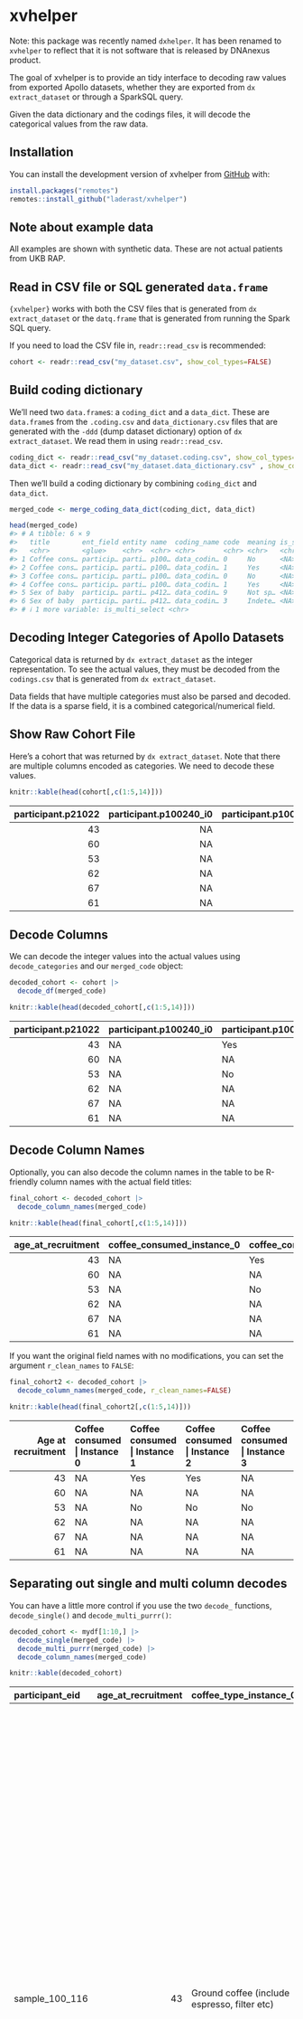 
<!-- README.md is generated from README.Rmd. Please edit that file -->

# xvhelper

<!-- badges: start -->
<!-- badges: end -->

Note: this package was recently named `dxhelper`. It has been renamed to
`xvhelper` to reflect that it is not software that is released by
DNAnexus product.

The goal of xvhelper is to provide an tidy interface to decoding raw
values from exported Apollo datasets, whether they are exported from
`dx extract_dataset` or through a SparkSQL query.

Given the data dictionary and the codings files, it will decode the
categorical values from the raw data.

## Installation

You can install the development version of xvhelper from
[GitHub](https://github.com/) with:

``` r
install.packages("remotes")
remotes::install_github("laderast/xvhelper")
```

## Note about example data

All examples are shown with synthetic data. These are not actual
patients from UKB RAP.

## Read in CSV file or SQL generated `data.frame`

`{xvhelper}` works with both the CSV files that is generated from
`dx extract_dataset` or the `datq.frame` that is generated from running
the Spark SQL query.

If you need to load the CSV file in, `readr::read_csv` is recommended:

``` r
cohort <- readr::read_csv("my_dataset.csv", show_col_types=FALSE)
```

## Build coding dictionary

We’ll need two `data.frame`s: a `coding_dict` and a `data_dict`. These
are `data.frame`s from the `.coding.csv` and `data_dictionary.csv` files
that are generated with the `-ddd` (dump dataset dictionary) option of
`dx extract_dataset`. We read them in using `readr::read_csv`.

``` r
coding_dict <- readr::read_csv("my_dataset.coding.csv", show_col_types=FALSE)
data_dict <- readr::read_csv("my_dataset.data_dictionary.csv" , show_col_types=FALSE)
```

Then we’ll build a coding dictionary by combining `coding_dict` and
`data_dict`.

``` r
merged_code <- merge_coding_data_dict(coding_dict, data_dict)

head(merged_code)
#> # A tibble: 6 × 9
#>   title        ent_field entity name  coding_name code  meaning is_sparse_coding
#>   <chr>        <glue>    <chr>  <chr> <chr>       <chr> <chr>   <chr>           
#> 1 Coffee cons… particip… parti… p100… data_codin… 0     No      <NA>            
#> 2 Coffee cons… particip… parti… p100… data_codin… 1     Yes     <NA>            
#> 3 Coffee cons… particip… parti… p100… data_codin… 0     No      <NA>            
#> 4 Coffee cons… particip… parti… p100… data_codin… 1     Yes     <NA>            
#> 5 Sex of baby  particip… parti… p412… data_codin… 9     Not sp… <NA>            
#> 6 Sex of baby  particip… parti… p412… data_codin… 3     Indete… <NA>            
#> # ℹ 1 more variable: is_multi_select <chr>
```

## Decoding Integer Categories of Apollo Datasets

Categorical data is returned by `dx extract_dataset` as the integer
representation. To see the actual values, they must be decoded from the
`codings.csv` that is generated from `dx extract_dataset`.

Data fields that have multiple categories must also be parsed and
decoded. If the data is a sparse field, it is a combined
categorical/numerical field.

## Show Raw Cohort File

Here’s a cohort that was returned by `dx extract_dataset`. Note that
there are multiple columns encoded as categories. We need to decode
these values.

``` r
knitr::kable(head(cohort[,c(1:5,14)]))
```

| participant.p21022 | participant.p100240_i0 | participant.p100240_i1 | participant.p100240_i2 | participant.p100240_i3 | participant.p31 |
|-------------------:|-----------------------:|-----------------------:|-----------------------:|-----------------------:|----------------:|
|                 43 |                     NA |                      1 |                      1 |                     NA |               0 |
|                 60 |                     NA |                     NA |                     NA |                     NA |               0 |
|                 53 |                     NA |                      0 |                      0 |                      0 |               0 |
|                 62 |                     NA |                     NA |                     NA |                     NA |               0 |
|                 67 |                     NA |                     NA |                     NA |                     NA |               0 |
|                 61 |                     NA |                     NA |                     NA |                     NA |               0 |

## Decode Columns

We can decode the integer values into the actual values using
`decode_categories` and our `merged_code` object:

``` r
decoded_cohort <- cohort |>
  decode_df(merged_code)

knitr::kable(head(decoded_cohort[,c(1:5,14)]))
```

| participant.p21022 | participant.p100240_i0 | participant.p100240_i1 | participant.p100240_i2 | participant.p100240_i3 | participant.p31 |
|-------------------:|:-----------------------|:-----------------------|:-----------------------|:-----------------------|:----------------|
|                 43 | NA                     | Yes                    | Yes                    | NA                     | Female          |
|                 60 | NA                     | NA                     | NA                     | NA                     | Female          |
|                 53 | NA                     | No                     | No                     | No                     | Female          |
|                 62 | NA                     | NA                     | NA                     | NA                     | Female          |
|                 67 | NA                     | NA                     | NA                     | NA                     | Female          |
|                 61 | NA                     | NA                     | NA                     | NA                     | Female          |

## Decode Column Names

Optionally, you can also decode the column names in the table to be
R-friendly column names with the actual field titles:

``` r
final_cohort <- decoded_cohort |>
  decode_column_names(merged_code)

knitr::kable(head(final_cohort[,c(1:5,14)]))
```

| age_at_recruitment | coffee_consumed_instance_0 | coffee_consumed_instance_1 | coffee_consumed_instance_2 | coffee_consumed_instance_3 | sex    |
|-------------------:|:---------------------------|:---------------------------|:---------------------------|:---------------------------|:-------|
|                 43 | NA                         | Yes                        | Yes                        | NA                         | Female |
|                 60 | NA                         | NA                         | NA                         | NA                         | Female |
|                 53 | NA                         | No                         | No                         | No                         | Female |
|                 62 | NA                         | NA                         | NA                         | NA                         | Female |
|                 67 | NA                         | NA                         | NA                         | NA                         | Female |
|                 61 | NA                         | NA                         | NA                         | NA                         | Female |

If you want the original field names with no modifications, you can set
the argument `r_clean_names` to `FALSE`:

``` r
final_cohort2 <- decoded_cohort |>
  decode_column_names(merged_code, r_clean_names=FALSE)

knitr::kable(head(final_cohort2[,c(1:5,14)]))
```

| Age at recruitment | Coffee consumed \| Instance 0 | Coffee consumed \| Instance 1 | Coffee consumed \| Instance 2 | Coffee consumed \| Instance 3 | Sex    |
|-------------------:|:------------------------------|:------------------------------|:------------------------------|:------------------------------|:-------|
|                 43 | NA                            | Yes                           | Yes                           | NA                            | Female |
|                 60 | NA                            | NA                            | NA                            | NA                            | Female |
|                 53 | NA                            | No                            | No                            | No                            | Female |
|                 62 | NA                            | NA                            | NA                            | NA                            | Female |
|                 67 | NA                            | NA                            | NA                            | NA                            | Female |
|                 61 | NA                            | NA                            | NA                            | NA                            | Female |

## Separating out single and multi column decodes

You can have a little more control if you use the two `decode_`
functions, `decode_single()` and `decode_multi_purrr()`:

``` r
decoded_cohort <- mydf[1:10,] |>
  decode_single(merged_code) |>
  decode_multi_purrr(merged_code) |>
  decode_column_names(merged_code)

knitr::kable(decoded_cohort)
```

| participant_eid | age_at_recruitment | coffee_type_instance_0                       | coffee_type_instance_1                       | coffee_type_instance_2 | diagnoses_main_icd10                                                                                                                                                                                                                                                                                                                                                                                                                                                                                                                                                                                                                                                                                                                                                                                                                                                                                                                                                                                                       | sex    | sex_of_baby | smoked_cigarette_or_pipe_within_last_hour_instance_0 | smoked_cigarette_or_pipe_within_last_hour_instance_1 | smoked_cigarette_or_pipe_within_last_hour_instance_2 |
|:----------------|-------------------:|:---------------------------------------------|:---------------------------------------------|:-----------------------|:---------------------------------------------------------------------------------------------------------------------------------------------------------------------------------------------------------------------------------------------------------------------------------------------------------------------------------------------------------------------------------------------------------------------------------------------------------------------------------------------------------------------------------------------------------------------------------------------------------------------------------------------------------------------------------------------------------------------------------------------------------------------------------------------------------------------------------------------------------------------------------------------------------------------------------------------------------------------------------------------------------------------------|:-------|:------------|:-----------------------------------------------------|:-----------------------------------------------------|:-----------------------------------------------------|
| sample_100_116  |                 43 | Ground coffee (include espresso, filter etc) | NA                                           | NA                     | R07.3 Other chest pain\|Z09.9 Follow-up examination after unspecified treatment for other conditions\|I83.9 Varicose veins of lower extremities without ulcer or inflammation\|Z30.5 Surveillance of (intra-uterine) contraceptive device\|R07 Pain in throat and chest\|R00-R09 Symptoms and signs involving the circulatory and respiratory systems\|Chapter XVIII Symptoms, signs and abnormal clinical and laboratory findings, not elsewhere classified\|Z09 Follow-up examination after treatment for conditions other than malignant neoplasms\|Z00-Z13 Persons encountering health services for examination and investigation\|Chapter XXI Factors influencing health status and contact with health services\|I83 Varicose veins of lower extremities\|I80-I89 Diseases of veins, lymphatic vessels and lymph nodes, not elsewhere classified\|Chapter IX Diseases of the circulatory system\|Z30 Contraceptive management\|Z30-Z39 Persons encountering health services in circumstances related to reproduction | Female | NA          | NA                                                   | NA                                                   | No                                                   |
| sample_100_142  |                 60 | Ground coffee (include espresso, filter etc) | NA                                           | NA                     | J32.0 Chronic maxillary sinusitis\|R10.3 Pain localised to other parts of lower abdomen\|J32 Chronic sinusitis\|J30-J39 Other diseases of upper respiratory tract\|Chapter X Diseases of the respiratory system\|R10 Abdominal and pelvic pain\|R10-R19 Symptoms and signs involving the digestive system and abdomen\|Chapter XVIII Symptoms, signs and abnormal clinical and laboratory findings, not elsewhere classified                                                                                                                                                                                                                                                                                                                                                                                                                                                                                                                                                                                               | Female | NA          | NA                                                   | NA                                                   | NA                                                   |
| sample_100_285  |                 53 | Ground coffee (include espresso, filter etc) | NA                                           | NA                     | NA                                                                                                                                                                                                                                                                                                                                                                                                                                                                                                                                                                                                                                                                                                                                                                                                                                                                                                                                                                                                                         | Female | NA          | NA                                                   | NA                                                   | NA                                                   |
| sample_100_290  |                 62 | Instant coffee                               | NA                                           | NA                     | R07.3 Other chest pain\|R07 Pain in throat and chest\|R00-R09 Symptoms and signs involving the circulatory and respiratory systems\|Chapter XVIII Symptoms, signs and abnormal clinical and laboratory findings, not elsewhere classified                                                                                                                                                                                                                                                                                                                                                                                                                                                                                                                                                                                                                                                                                                                                                                                  | Female | NA          | NA                                                   | NA                                                   | NA                                                   |
| sample_100_304  |                 67 | Ground coffee (include espresso, filter etc) | NA                                           | NA                     | I87.1 Compression of vein\|I87 Other disorders of veins\|I80-I89 Diseases of veins, lymphatic vessels and lymph nodes, not elsewhere classified\|Chapter IX Diseases of the circulatory system                                                                                                                                                                                                                                                                                                                                                                                                                                                                                                                                                                                                                                                                                                                                                                                                                             | Female | NA          | NA                                                   | NA                                                   | NA                                                   |
| sample_100_328  |                 61 | Decaffeinated coffee (any type)              | NA                                           | NA                     | K01.1 Impacted teeth\|K01 Embedded and impacted teeth\|K00-K14 Diseases of oral cavity, salivary glands and jaws\|Chapter XI Diseases of the digestive system                                                                                                                                                                                                                                                                                                                                                                                                                                                                                                                                                                                                                                                                                                                                                                                                                                                              | Female | NA          | NA                                                   | NA                                                   | NA                                                   |
| sample_100_348  |                 66 | Ground coffee (include espresso, filter etc) | NA                                           | NA                     | Q66.8 Other congenital deformities of feet\|G56.8 Other mononeuropathies of upper limb\|R07.0 Pain in throat\|Q66 Congenital deformities of feet\|Q65-Q79 Congenital malformations and deformations of the musculoskeletal system\|Chapter XVII Congenital malformations, deformations and chromosomal abnormalities\|G56 Mononeuropathies of upper limb\|G50-G59 Nerve, nerve root and plexus disorders\|Chapter VI Diseases of the nervous system\|R07 Pain in throat and chest\|R00-R09 Symptoms and signs involving the circulatory and respiratory systems\|Chapter XVIII Symptoms, signs and abnormal clinical and laboratory findings, not elsewhere classified                                                                                                                                                                                                                                                                                                                                                     | Female | NA          | NA                                                   | NA                                                   | NA                                                   |
| sample_100_36   |                 56 | Ground coffee (include espresso, filter etc) | Ground coffee (include espresso, filter etc) | NA                     | I12.0 Hypertensive renal disease with renal failure\|N43.3 Hydrocele, unspecified\|G45.9 Transient cerebral ischaemic attack, unspecified\|I12 Hypertensive renal disease\|I10-I15 Hypertensive diseases\|Chapter IX Diseases of the circulatory system\|N43 Hydrocele and spermatocele\|N40-N51 Diseases of male genital organs\|Chapter XIV Diseases of the genitourinary system\|G45 Transient cerebral ischaemic attacks and related syndromes\|G40-G47 Episodic and paroxysmal disorders\|Chapter VI Diseases of the nervous system                                                                                                                                                                                                                                                                                                                                                                                                                                                                                   | Female | NA          | NA                                                   | NA                                                   | NA                                                   |
| sample_100_362  |                 55 | Instant coffee                               | NA                                           | NA                     | Z03.9 Observation for suspected disease or condition, unspecified\|Q66.8 Other congenital deformities of feet\|M20.1 Hallux valgus (acquired)\|Z03 Medical observation and evaluation for suspected diseases and conditions\|Z00-Z13 Persons encountering health services for examination and investigation\|Chapter XXI Factors influencing health status and contact with health services\|Q66 Congenital deformities of feet\|Q65-Q79 Congenital malformations and deformations of the musculoskeletal system\|Chapter XVII Congenital malformations, deformations and chromosomal abnormalities\|M20 Acquired deformities of fingers and toes\|M20-M25 Other joint disorders\|Chapter XIII Diseases of the musculoskeletal system and connective tissue                                                                                                                                                                                                                                                                | Female | NA          | NA                                                   | NA                                                   | NA                                                   |
| sample_100_384  |                 53 | Decaffeinated coffee (any type)              | NA                                           | NA                     | Z87.1 Personal history of diseases of the digestive system\|C61 Malignant neoplasm of prostate\|M75.1 Rotator cuff syndrome\|R31 Unspecified haematuria\|D12.5 Sigmoid colon\|Z87 Personal history of other diseases and conditions\|Z80-Z99 Persons with potential health hazards related to family and personal history and certain conditions influencing health status\|Chapter XXI Factors influencing health status and contact with health services\|C60-C63 Malignant neoplasms of male genital organs\|Chapter II Neoplasms\|M75 Shoulder lesions\|M70-M79 Other soft tissue disorders\|Chapter XIII Diseases of the musculoskeletal system and connective tissue\|R30-R39 Symptoms and signs involving the urinary system\|Chapter XVIII Symptoms, signs and abnormal clinical and laboratory findings, not elsewhere classified\|D12 Benign neoplasm of colon, rectum, anus and anal canal\|D10-D36 Benign neoplasms                                                                                            | Female | NA          | NA                                                   | NA                                                   | NA                                                   |

## Multi-valued columns

Multivalued columns are returned as a pipe (`|`) delimited string (this
is to avoid issues with commas within categorical values):

``` r
knitr::kable(decoded_cohort[1:10,"diagnoses_main_icd10"])
```

| x                                                                                                                                                                                                                                                                                                                                                                                                                                                                                                                                                                                                                                                                                                                                                                                                                                                                                                                                                                                                                          |
|:---------------------------------------------------------------------------------------------------------------------------------------------------------------------------------------------------------------------------------------------------------------------------------------------------------------------------------------------------------------------------------------------------------------------------------------------------------------------------------------------------------------------------------------------------------------------------------------------------------------------------------------------------------------------------------------------------------------------------------------------------------------------------------------------------------------------------------------------------------------------------------------------------------------------------------------------------------------------------------------------------------------------------|
| R07.3 Other chest pain\|Z09.9 Follow-up examination after unspecified treatment for other conditions\|I83.9 Varicose veins of lower extremities without ulcer or inflammation\|Z30.5 Surveillance of (intra-uterine) contraceptive device\|R07 Pain in throat and chest\|R00-R09 Symptoms and signs involving the circulatory and respiratory systems\|Chapter XVIII Symptoms, signs and abnormal clinical and laboratory findings, not elsewhere classified\|Z09 Follow-up examination after treatment for conditions other than malignant neoplasms\|Z00-Z13 Persons encountering health services for examination and investigation\|Chapter XXI Factors influencing health status and contact with health services\|I83 Varicose veins of lower extremities\|I80-I89 Diseases of veins, lymphatic vessels and lymph nodes, not elsewhere classified\|Chapter IX Diseases of the circulatory system\|Z30 Contraceptive management\|Z30-Z39 Persons encountering health services in circumstances related to reproduction |
| J32.0 Chronic maxillary sinusitis\|R10.3 Pain localised to other parts of lower abdomen\|J32 Chronic sinusitis\|J30-J39 Other diseases of upper respiratory tract\|Chapter X Diseases of the respiratory system\|R10 Abdominal and pelvic pain\|R10-R19 Symptoms and signs involving the digestive system and abdomen\|Chapter XVIII Symptoms, signs and abnormal clinical and laboratory findings, not elsewhere classified                                                                                                                                                                                                                                                                                                                                                                                                                                                                                                                                                                                               |
| NA                                                                                                                                                                                                                                                                                                                                                                                                                                                                                                                                                                                                                                                                                                                                                                                                                                                                                                                                                                                                                         |
| R07.3 Other chest pain\|R07 Pain in throat and chest\|R00-R09 Symptoms and signs involving the circulatory and respiratory systems\|Chapter XVIII Symptoms, signs and abnormal clinical and laboratory findings, not elsewhere classified                                                                                                                                                                                                                                                                                                                                                                                                                                                                                                                                                                                                                                                                                                                                                                                  |
| I87.1 Compression of vein\|I87 Other disorders of veins\|I80-I89 Diseases of veins, lymphatic vessels and lymph nodes, not elsewhere classified\|Chapter IX Diseases of the circulatory system                                                                                                                                                                                                                                                                                                                                                                                                                                                                                                                                                                                                                                                                                                                                                                                                                             |
| K01.1 Impacted teeth\|K01 Embedded and impacted teeth\|K00-K14 Diseases of oral cavity, salivary glands and jaws\|Chapter XI Diseases of the digestive system                                                                                                                                                                                                                                                                                                                                                                                                                                                                                                                                                                                                                                                                                                                                                                                                                                                              |
| Q66.8 Other congenital deformities of feet\|G56.8 Other mononeuropathies of upper limb\|R07.0 Pain in throat\|Q66 Congenital deformities of feet\|Q65-Q79 Congenital malformations and deformations of the musculoskeletal system\|Chapter XVII Congenital malformations, deformations and chromosomal abnormalities\|G56 Mononeuropathies of upper limb\|G50-G59 Nerve, nerve root and plexus disorders\|Chapter VI Diseases of the nervous system\|R07 Pain in throat and chest\|R00-R09 Symptoms and signs involving the circulatory and respiratory systems\|Chapter XVIII Symptoms, signs and abnormal clinical and laboratory findings, not elsewhere classified                                                                                                                                                                                                                                                                                                                                                     |
| I12.0 Hypertensive renal disease with renal failure\|N43.3 Hydrocele, unspecified\|G45.9 Transient cerebral ischaemic attack, unspecified\|I12 Hypertensive renal disease\|I10-I15 Hypertensive diseases\|Chapter IX Diseases of the circulatory system\|N43 Hydrocele and spermatocele\|N40-N51 Diseases of male genital organs\|Chapter XIV Diseases of the genitourinary system\|G45 Transient cerebral ischaemic attacks and related syndromes\|G40-G47 Episodic and paroxysmal disorders\|Chapter VI Diseases of the nervous system                                                                                                                                                                                                                                                                                                                                                                                                                                                                                   |
| Z03.9 Observation for suspected disease or condition, unspecified\|Q66.8 Other congenital deformities of feet\|M20.1 Hallux valgus (acquired)\|Z03 Medical observation and evaluation for suspected diseases and conditions\|Z00-Z13 Persons encountering health services for examination and investigation\|Chapter XXI Factors influencing health status and contact with health services\|Q66 Congenital deformities of feet\|Q65-Q79 Congenital malformations and deformations of the musculoskeletal system\|Chapter XVII Congenital malformations, deformations and chromosomal abnormalities\|M20 Acquired deformities of fingers and toes\|M20-M25 Other joint disorders\|Chapter XIII Diseases of the musculoskeletal system and connective tissue                                                                                                                                                                                                                                                                |
| Z87.1 Personal history of diseases of the digestive system\|C61 Malignant neoplasm of prostate\|M75.1 Rotator cuff syndrome\|R31 Unspecified haematuria\|D12.5 Sigmoid colon\|Z87 Personal history of other diseases and conditions\|Z80-Z99 Persons with potential health hazards related to family and personal history and certain conditions influencing health status\|Chapter XXI Factors influencing health status and contact with health services\|C60-C63 Malignant neoplasms of male genital organs\|Chapter II Neoplasms\|M75 Shoulder lesions\|M70-M79 Other soft tissue disorders\|Chapter XIII Diseases of the musculoskeletal system and connective tissue\|R30-R39 Symptoms and signs involving the urinary system\|Chapter XVIII Symptoms, signs and abnormal clinical and laboratory findings, not elsewhere classified\|D12 Benign neoplasm of colon, rectum, anus and anal canal\|D10-D36 Benign neoplasms                                                                                            |

If we want to split these out, we can use
`tidyr::separate_longer_delim()`:

``` r
decoded_cohort |>
  dplyr::select(participant_eid, diagnoses_main_icd10) |>
  tidyr::separate_longer_delim(diagnoses_main_icd10, delim="|")
#>    participant_eid
#> 1   sample_100_116
#> 2   sample_100_116
#> 3   sample_100_116
#> 4   sample_100_116
#> 5   sample_100_116
#> 6   sample_100_116
#> 7   sample_100_116
#> 8   sample_100_116
#> 9   sample_100_116
#> 10  sample_100_116
#> 11  sample_100_116
#> 12  sample_100_116
#> 13  sample_100_116
#> 14  sample_100_116
#> 15  sample_100_116
#> 16  sample_100_142
#> 17  sample_100_142
#> 18  sample_100_142
#> 19  sample_100_142
#> 20  sample_100_142
#> 21  sample_100_142
#> 22  sample_100_142
#> 23  sample_100_142
#> 24  sample_100_285
#> 25  sample_100_290
#> 26  sample_100_290
#> 27  sample_100_290
#> 28  sample_100_290
#> 29  sample_100_304
#> 30  sample_100_304
#> 31  sample_100_304
#> 32  sample_100_304
#> 33  sample_100_328
#> 34  sample_100_328
#> 35  sample_100_328
#> 36  sample_100_328
#> 37  sample_100_348
#> 38  sample_100_348
#> 39  sample_100_348
#> 40  sample_100_348
#> 41  sample_100_348
#> 42  sample_100_348
#> 43  sample_100_348
#> 44  sample_100_348
#> 45  sample_100_348
#> 46  sample_100_348
#> 47  sample_100_348
#> 48  sample_100_348
#> 49   sample_100_36
#> 50   sample_100_36
#> 51   sample_100_36
#> 52   sample_100_36
#> 53   sample_100_36
#> 54   sample_100_36
#> 55   sample_100_36
#> 56   sample_100_36
#> 57   sample_100_36
#> 58   sample_100_36
#> 59   sample_100_36
#> 60   sample_100_36
#> 61  sample_100_362
#> 62  sample_100_362
#> 63  sample_100_362
#> 64  sample_100_362
#> 65  sample_100_362
#> 66  sample_100_362
#> 67  sample_100_362
#> 68  sample_100_362
#> 69  sample_100_362
#> 70  sample_100_362
#> 71  sample_100_362
#> 72  sample_100_362
#> 73  sample_100_384
#> 74  sample_100_384
#> 75  sample_100_384
#> 76  sample_100_384
#> 77  sample_100_384
#> 78  sample_100_384
#> 79  sample_100_384
#> 80  sample_100_384
#> 81  sample_100_384
#> 82  sample_100_384
#> 83  sample_100_384
#> 84  sample_100_384
#> 85  sample_100_384
#> 86  sample_100_384
#> 87  sample_100_384
#> 88  sample_100_384
#> 89  sample_100_384
#>                                                                                                                     diagnoses_main_icd10
#> 1                                                                                                                 R07.3 Other chest pain
#> 2                                                           Z09.9 Follow-up examination after unspecified treatment for other conditions
#> 3                                                                I83.9 Varicose veins of lower extremities without ulcer or inflammation
#> 4                                                                             Z30.5 Surveillance of (intra-uterine) contraceptive device
#> 5                                                                                                           R07 Pain in throat and chest
#> 6                                                           R00-R09 Symptoms and signs involving the circulatory and respiratory systems
#> 7                                  Chapter XVIII Symptoms, signs and abnormal clinical and laboratory findings, not elsewhere classified
#> 8                                                Z09 Follow-up examination after treatment for conditions other than malignant neoplasms
#> 9                                                         Z00-Z13 Persons encountering health services for examination and investigation
#> 10                                                        Chapter XXI Factors influencing health status and contact with health services
#> 11                                                                                               I83 Varicose veins of lower extremities
#> 12                                                I80-I89 Diseases of veins, lymphatic vessels and lymph nodes, not elsewhere classified
#> 13                                                                                         Chapter IX Diseases of the circulatory system
#> 14                                                                                                          Z30 Contraceptive management
#> 15                                                 Z30-Z39 Persons encountering health services in circumstances related to reproduction
#> 16                                                                                                     J32.0 Chronic maxillary sinusitis
#> 17                                                                                  R10.3 Pain localised to other parts of lower abdomen
#> 18                                                                                                                 J32 Chronic sinusitis
#> 19                                                                                     J30-J39 Other diseases of upper respiratory tract
#> 20                                                                                          Chapter X Diseases of the respiratory system
#> 21                                                                                                         R10 Abdominal and pelvic pain
#> 22                                                                 R10-R19 Symptoms and signs involving the digestive system and abdomen
#> 23                                 Chapter XVIII Symptoms, signs and abnormal clinical and laboratory findings, not elsewhere classified
#> 24                                                                                                                                    NA
#> 25                                                                                                                R07.3 Other chest pain
#> 26                                                                                                          R07 Pain in throat and chest
#> 27                                                          R00-R09 Symptoms and signs involving the circulatory and respiratory systems
#> 28                                 Chapter XVIII Symptoms, signs and abnormal clinical and laboratory findings, not elsewhere classified
#> 29                                                                                                             I87.1 Compression of vein
#> 30                                                                                                          I87 Other disorders of veins
#> 31                                                I80-I89 Diseases of veins, lymphatic vessels and lymph nodes, not elsewhere classified
#> 32                                                                                         Chapter IX Diseases of the circulatory system
#> 33                                                                                                                  K01.1 Impacted teeth
#> 34                                                                                                       K01 Embedded and impacted teeth
#> 35                                                                             K00-K14 Diseases of oral cavity, salivary glands and jaws
#> 36                                                                                           Chapter XI Diseases of the digestive system
#> 37                                                                                            Q66.8 Other congenital deformities of feet
#> 38                                                                                            G56.8 Other mononeuropathies of upper limb
#> 39                                                                                                                  R07.0 Pain in throat
#> 40                                                                                                    Q66 Congenital deformities of feet
#> 41                                                       Q65-Q79 Congenital malformations and deformations of the musculoskeletal system
#> 42                                                     Chapter XVII Congenital malformations, deformations and chromosomal abnormalities
#> 43                                                                                                    G56 Mononeuropathies of upper limb
#> 44                                                                                        G50-G59 Nerve, nerve root and plexus disorders
#> 45                                                                                             Chapter VI Diseases of the nervous system
#> 46                                                                                                          R07 Pain in throat and chest
#> 47                                                          R00-R09 Symptoms and signs involving the circulatory and respiratory systems
#> 48                                 Chapter XVIII Symptoms, signs and abnormal clinical and laboratory findings, not elsewhere classified
#> 49                                                                                   I12.0 Hypertensive renal disease with renal failure
#> 50                                                                                                          N43.3 Hydrocele, unspecified
#> 51                                                                                G45.9 Transient cerebral ischaemic attack, unspecified
#> 52                                                                                                        I12 Hypertensive renal disease
#> 53                                                                                                         I10-I15 Hypertensive diseases
#> 54                                                                                         Chapter IX Diseases of the circulatory system
#> 55                                                                                                        N43 Hydrocele and spermatocele
#> 56                                                                                               N40-N51 Diseases of male genital organs
#> 57                                                                                      Chapter XIV Diseases of the genitourinary system
#> 58                                                                        G45 Transient cerebral ischaemic attacks and related syndromes
#> 59                                                                                             G40-G47 Episodic and paroxysmal disorders
#> 60                                                                                             Chapter VI Diseases of the nervous system
#> 61                                                                     Z03.9 Observation for suspected disease or condition, unspecified
#> 62                                                                                            Q66.8 Other congenital deformities of feet
#> 63                                                                                                        M20.1 Hallux valgus (acquired)
#> 64                                                          Z03 Medical observation and evaluation for suspected diseases and conditions
#> 65                                                        Z00-Z13 Persons encountering health services for examination and investigation
#> 66                                                        Chapter XXI Factors influencing health status and contact with health services
#> 67                                                                                                    Q66 Congenital deformities of feet
#> 68                                                       Q65-Q79 Congenital malformations and deformations of the musculoskeletal system
#> 69                                                     Chapter XVII Congenital malformations, deformations and chromosomal abnormalities
#> 70                                                                                          M20 Acquired deformities of fingers and toes
#> 71                                                                                                         M20-M25 Other joint disorders
#> 72                                                             Chapter XIII Diseases of the musculoskeletal system and connective tissue
#> 73                                                                            Z87.1 Personal history of diseases of the digestive system
#> 74                                                                                                    C61 Malignant neoplasm of prostate
#> 75                                                                                                           M75.1 Rotator cuff syndrome
#> 76                                                                                                            R31 Unspecified haematuria
#> 77                                                                                                                   D12.5 Sigmoid colon
#> 78                                                                                 Z87 Personal history of other diseases and conditions
#> 79 Z80-Z99 Persons with potential health hazards related to family and personal history and certain conditions influencing health status
#> 80                                                        Chapter XXI Factors influencing health status and contact with health services
#> 81                                                                                    C60-C63 Malignant neoplasms of male genital organs
#> 82                                                                                                                  Chapter II Neoplasms
#> 83                                                                                                                  M75 Shoulder lesions
#> 84                                                                                                   M70-M79 Other soft tissue disorders
#> 85                                                             Chapter XIII Diseases of the musculoskeletal system and connective tissue
#> 86                                                                               R30-R39 Symptoms and signs involving the urinary system
#> 87                                 Chapter XVIII Symptoms, signs and abnormal clinical and laboratory findings, not elsewhere classified
#> 88                                                                             D12 Benign neoplasm of colon, rectum, anus and anal canal
#> 89                                                                                                              D10-D36 Benign neoplasms
```

## New (7/24) Incremental Decoding of Very Large Data Frames

One thing to note is that decoding a large dataset (for UKB Pheno data,
this can be over 500K rows) takes time. The new function
`decode_multi_large_df()` will split the dataset into a number of data
frames, the size of which is specified by `df_size`, which is then
processed one data frame at a time, with a progress bar.

This is not necessarily faster, but it does give the user a sense of
progress.

Note that the default value for `df_size` is 1000. We’re only changing
it here because the example data is smaller.

``` r
decoded_cohort <- mydf[1:10,] |>
  decode_single(merged_code) |>
  decode_multi_large_df(merged_code, df_size = 2) |>
  decode_column_names(merged_code)
#> [1] "Processing multi columns"


knitr::kable(decoded_cohort)
```

| participant_eid | age_at_recruitment | coffee_type_instance_0                       | coffee_type_instance_1                       | coffee_type_instance_2 | diagnoses_main_icd10                                                                                                                                                                                                                                                                                                                                                                                                                                                                                                                                                                                                                                                                                                                                                                                                                                                                                                                                                                                                       | sex    | sex_of_baby | smoked_cigarette_or_pipe_within_last_hour_instance_0 | smoked_cigarette_or_pipe_within_last_hour_instance_1 | smoked_cigarette_or_pipe_within_last_hour_instance_2 |
|:----------------|-------------------:|:---------------------------------------------|:---------------------------------------------|:-----------------------|:---------------------------------------------------------------------------------------------------------------------------------------------------------------------------------------------------------------------------------------------------------------------------------------------------------------------------------------------------------------------------------------------------------------------------------------------------------------------------------------------------------------------------------------------------------------------------------------------------------------------------------------------------------------------------------------------------------------------------------------------------------------------------------------------------------------------------------------------------------------------------------------------------------------------------------------------------------------------------------------------------------------------------|:-------|:------------|:-----------------------------------------------------|:-----------------------------------------------------|:-----------------------------------------------------|
| sample_100_116  |                 43 | Ground coffee (include espresso, filter etc) | NA                                           | NA                     | R07.3 Other chest pain\|Z09.9 Follow-up examination after unspecified treatment for other conditions\|I83.9 Varicose veins of lower extremities without ulcer or inflammation\|Z30.5 Surveillance of (intra-uterine) contraceptive device\|R07 Pain in throat and chest\|R00-R09 Symptoms and signs involving the circulatory and respiratory systems\|Chapter XVIII Symptoms, signs and abnormal clinical and laboratory findings, not elsewhere classified\|Z09 Follow-up examination after treatment for conditions other than malignant neoplasms\|Z00-Z13 Persons encountering health services for examination and investigation\|Chapter XXI Factors influencing health status and contact with health services\|I83 Varicose veins of lower extremities\|I80-I89 Diseases of veins, lymphatic vessels and lymph nodes, not elsewhere classified\|Chapter IX Diseases of the circulatory system\|Z30 Contraceptive management\|Z30-Z39 Persons encountering health services in circumstances related to reproduction | Female | NA          | NA                                                   | NA                                                   | No                                                   |
| sample_100_142  |                 60 | Ground coffee (include espresso, filter etc) | NA                                           | NA                     | J32.0 Chronic maxillary sinusitis\|R10.3 Pain localised to other parts of lower abdomen\|J32 Chronic sinusitis\|J30-J39 Other diseases of upper respiratory tract\|Chapter X Diseases of the respiratory system\|R10 Abdominal and pelvic pain\|R10-R19 Symptoms and signs involving the digestive system and abdomen\|Chapter XVIII Symptoms, signs and abnormal clinical and laboratory findings, not elsewhere classified                                                                                                                                                                                                                                                                                                                                                                                                                                                                                                                                                                                               | Female | NA          | NA                                                   | NA                                                   | NA                                                   |
| sample_100_285  |                 53 | Ground coffee (include espresso, filter etc) | NA                                           | NA                     | NA                                                                                                                                                                                                                                                                                                                                                                                                                                                                                                                                                                                                                                                                                                                                                                                                                                                                                                                                                                                                                         | Female | NA          | NA                                                   | NA                                                   | NA                                                   |
| sample_100_290  |                 62 | Instant coffee                               | NA                                           | NA                     | R07.3 Other chest pain\|R07 Pain in throat and chest\|R00-R09 Symptoms and signs involving the circulatory and respiratory systems\|Chapter XVIII Symptoms, signs and abnormal clinical and laboratory findings, not elsewhere classified                                                                                                                                                                                                                                                                                                                                                                                                                                                                                                                                                                                                                                                                                                                                                                                  | Female | NA          | NA                                                   | NA                                                   | NA                                                   |
| sample_100_304  |                 67 | Ground coffee (include espresso, filter etc) | NA                                           | NA                     | I87.1 Compression of vein\|I87 Other disorders of veins\|I80-I89 Diseases of veins, lymphatic vessels and lymph nodes, not elsewhere classified\|Chapter IX Diseases of the circulatory system                                                                                                                                                                                                                                                                                                                                                                                                                                                                                                                                                                                                                                                                                                                                                                                                                             | Female | NA          | NA                                                   | NA                                                   | NA                                                   |
| sample_100_328  |                 61 | Decaffeinated coffee (any type)              | NA                                           | NA                     | K01.1 Impacted teeth\|K01 Embedded and impacted teeth\|K00-K14 Diseases of oral cavity, salivary glands and jaws\|Chapter XI Diseases of the digestive system                                                                                                                                                                                                                                                                                                                                                                                                                                                                                                                                                                                                                                                                                                                                                                                                                                                              | Female | NA          | NA                                                   | NA                                                   | NA                                                   |
| sample_100_348  |                 66 | Ground coffee (include espresso, filter etc) | NA                                           | NA                     | Q66.8 Other congenital deformities of feet\|G56.8 Other mononeuropathies of upper limb\|R07.0 Pain in throat\|Q66 Congenital deformities of feet\|Q65-Q79 Congenital malformations and deformations of the musculoskeletal system\|Chapter XVII Congenital malformations, deformations and chromosomal abnormalities\|G56 Mononeuropathies of upper limb\|G50-G59 Nerve, nerve root and plexus disorders\|Chapter VI Diseases of the nervous system\|R07 Pain in throat and chest\|R00-R09 Symptoms and signs involving the circulatory and respiratory systems\|Chapter XVIII Symptoms, signs and abnormal clinical and laboratory findings, not elsewhere classified                                                                                                                                                                                                                                                                                                                                                     | Female | NA          | NA                                                   | NA                                                   | NA                                                   |
| sample_100_36   |                 56 | Ground coffee (include espresso, filter etc) | Ground coffee (include espresso, filter etc) | NA                     | I12.0 Hypertensive renal disease with renal failure\|N43.3 Hydrocele, unspecified\|G45.9 Transient cerebral ischaemic attack, unspecified\|I12 Hypertensive renal disease\|I10-I15 Hypertensive diseases\|Chapter IX Diseases of the circulatory system\|N43 Hydrocele and spermatocele\|N40-N51 Diseases of male genital organs\|Chapter XIV Diseases of the genitourinary system\|G45 Transient cerebral ischaemic attacks and related syndromes\|G40-G47 Episodic and paroxysmal disorders\|Chapter VI Diseases of the nervous system                                                                                                                                                                                                                                                                                                                                                                                                                                                                                   | Female | NA          | NA                                                   | NA                                                   | NA                                                   |
| sample_100_362  |                 55 | Instant coffee                               | NA                                           | NA                     | Z03.9 Observation for suspected disease or condition, unspecified\|Q66.8 Other congenital deformities of feet\|M20.1 Hallux valgus (acquired)\|Z03 Medical observation and evaluation for suspected diseases and conditions\|Z00-Z13 Persons encountering health services for examination and investigation\|Chapter XXI Factors influencing health status and contact with health services\|Q66 Congenital deformities of feet\|Q65-Q79 Congenital malformations and deformations of the musculoskeletal system\|Chapter XVII Congenital malformations, deformations and chromosomal abnormalities\|M20 Acquired deformities of fingers and toes\|M20-M25 Other joint disorders\|Chapter XIII Diseases of the musculoskeletal system and connective tissue                                                                                                                                                                                                                                                                | Female | NA          | NA                                                   | NA                                                   | NA                                                   |
| sample_100_384  |                 53 | Decaffeinated coffee (any type)              | NA                                           | NA                     | Z87.1 Personal history of diseases of the digestive system\|C61 Malignant neoplasm of prostate\|M75.1 Rotator cuff syndrome\|R31 Unspecified haematuria\|D12.5 Sigmoid colon\|Z87 Personal history of other diseases and conditions\|Z80-Z99 Persons with potential health hazards related to family and personal history and certain conditions influencing health status\|Chapter XXI Factors influencing health status and contact with health services\|C60-C63 Malignant neoplasms of male genital organs\|Chapter II Neoplasms\|M75 Shoulder lesions\|M70-M79 Other soft tissue disorders\|Chapter XIII Diseases of the musculoskeletal system and connective tissue\|R30-R39 Symptoms and signs involving the urinary system\|Chapter XVIII Symptoms, signs and abnormal clinical and laboratory findings, not elsewhere classified\|D12 Benign neoplasm of colon, rectum, anus and anal canal\|D10-D36 Benign neoplasms                                                                                            | Female | NA          | NA                                                   | NA                                                   | NA                                                   |

## Returned tables from SparkSQL

If you use `dbGetQuery()` to fetch your table from Spark, multi-value
columns will be returned as list-columns. `decode_df` will return a
pipe-delimited string for these columns as well.

``` r
tibble::tibble(mydf)
#> # A tibble: 100 × 11
#>    participant.eid participant.p21022 participant.p1508_i0 participant.p1508_i1
#>    <chr>                        <dbl>                <dbl>                <dbl>
#>  1 sample_100_116                  43                    3                   NA
#>  2 sample_100_142                  60                    3                   NA
#>  3 sample_100_285                  53                    3                   NA
#>  4 sample_100_290                  62                    2                   NA
#>  5 sample_100_304                  67                    3                   NA
#>  6 sample_100_328                  61                    1                   NA
#>  7 sample_100_348                  66                    3                   NA
#>  8 sample_100_36                   56                    3                    3
#>  9 sample_100_362                  55                    2                   NA
#> 10 sample_100_384                  53                    1                   NA
#> # ℹ 90 more rows
#> # ℹ 7 more variables: participant.p1508_i2 <dbl>, participant.p41202 <list>,
#> #   participant.p31 <dbl>, participant.p41226 <list>,
#> #   participant.p3159_i0 <dbl>, participant.p3159_i1 <dbl>,
#> #   participant.p3159_i2 <dbl>
```

``` r
from_db <- mydf |> 
  decode_df(merged_code)

knitr::kable(head(from_db))
```

| participant.eid | participant.p21022 | participant.p1508_i0                         | participant.p1508_i1 | participant.p1508_i2 | participant.p41202                                                                                                                                                                                                                                                                                                                                                                                                                                                                                                                                                                                                                                                                                                                                                                                                                                                                                                                                                                                                         | participant.p31 | participant.p41226 | participant.p3159_i0 | participant.p3159_i1 | participant.p3159_i2 |
|:----------------|-------------------:|:---------------------------------------------|:---------------------|:---------------------|:---------------------------------------------------------------------------------------------------------------------------------------------------------------------------------------------------------------------------------------------------------------------------------------------------------------------------------------------------------------------------------------------------------------------------------------------------------------------------------------------------------------------------------------------------------------------------------------------------------------------------------------------------------------------------------------------------------------------------------------------------------------------------------------------------------------------------------------------------------------------------------------------------------------------------------------------------------------------------------------------------------------------------|:----------------|:-------------------|:---------------------|:---------------------|:---------------------|
| sample_100_116  |                 43 | Ground coffee (include espresso, filter etc) | NA                   | NA                   | R07.3 Other chest pain\|Z09.9 Follow-up examination after unspecified treatment for other conditions\|I83.9 Varicose veins of lower extremities without ulcer or inflammation\|Z30.5 Surveillance of (intra-uterine) contraceptive device\|R07 Pain in throat and chest\|R00-R09 Symptoms and signs involving the circulatory and respiratory systems\|Chapter XVIII Symptoms, signs and abnormal clinical and laboratory findings, not elsewhere classified\|Z09 Follow-up examination after treatment for conditions other than malignant neoplasms\|Z00-Z13 Persons encountering health services for examination and investigation\|Chapter XXI Factors influencing health status and contact with health services\|I83 Varicose veins of lower extremities\|I80-I89 Diseases of veins, lymphatic vessels and lymph nodes, not elsewhere classified\|Chapter IX Diseases of the circulatory system\|Z30 Contraceptive management\|Z30-Z39 Persons encountering health services in circumstances related to reproduction | Female          | NA                 | NA                   | NA                   | No                   |
| sample_100_142  |                 60 | Ground coffee (include espresso, filter etc) | NA                   | NA                   | J32.0 Chronic maxillary sinusitis\|R10.3 Pain localised to other parts of lower abdomen\|J32 Chronic sinusitis\|J30-J39 Other diseases of upper respiratory tract\|Chapter X Diseases of the respiratory system\|R10 Abdominal and pelvic pain\|R10-R19 Symptoms and signs involving the digestive system and abdomen\|Chapter XVIII Symptoms, signs and abnormal clinical and laboratory findings, not elsewhere classified                                                                                                                                                                                                                                                                                                                                                                                                                                                                                                                                                                                               | Female          | NA                 | NA                   | NA                   | NA                   |
| sample_100_285  |                 53 | Ground coffee (include espresso, filter etc) | NA                   | NA                   | NA                                                                                                                                                                                                                                                                                                                                                                                                                                                                                                                                                                                                                                                                                                                                                                                                                                                                                                                                                                                                                         | Female          | NA                 | NA                   | NA                   | NA                   |
| sample_100_290  |                 62 | Instant coffee                               | NA                   | NA                   | R07.3 Other chest pain\|R07 Pain in throat and chest\|R00-R09 Symptoms and signs involving the circulatory and respiratory systems\|Chapter XVIII Symptoms, signs and abnormal clinical and laboratory findings, not elsewhere classified                                                                                                                                                                                                                                                                                                                                                                                                                                                                                                                                                                                                                                                                                                                                                                                  | Female          | NA                 | NA                   | NA                   | NA                   |
| sample_100_304  |                 67 | Ground coffee (include espresso, filter etc) | NA                   | NA                   | I87.1 Compression of vein\|I87 Other disorders of veins\|I80-I89 Diseases of veins, lymphatic vessels and lymph nodes, not elsewhere classified\|Chapter IX Diseases of the circulatory system                                                                                                                                                                                                                                                                                                                                                                                                                                                                                                                                                                                                                                                                                                                                                                                                                             | Female          | NA                 | NA                   | NA                   | NA                   |
| sample_100_328  |                 61 | Decaffeinated coffee (any type)              | NA                   | NA                   | K01.1 Impacted teeth\|K01 Embedded and impacted teeth\|K00-K14 Diseases of oral cavity, salivary glands and jaws\|Chapter XI Diseases of the digestive system                                                                                                                                                                                                                                                                                                                                                                                                                                                                                                                                                                                                                                                                                                                                                                                                                                                              | Female          | NA                 | NA                   | NA                   | NA                   |
